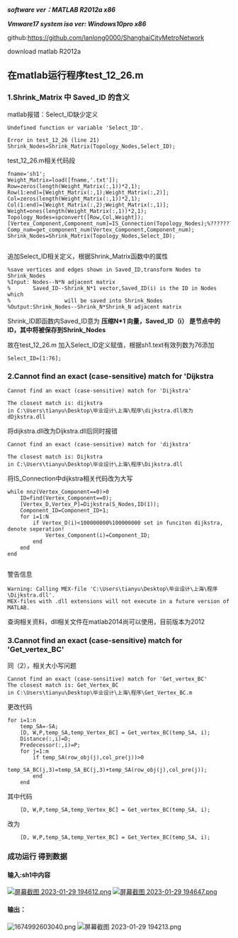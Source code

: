
***software ver：MATLAB R2012a x86***

***Vmware17 system iso ver: Windows10pro x86***

github:https://github.com/lanlong0000/ShanghaiCityMetroNetwork

download matlab R2012a

## 在matlab运行程序test_12_26.m



### 1.Shrink_Matrix 中 Saved_ID 的含义
matlab报错：Select_ID缺少定义
```
Undefined function or variable 'Select_ID'.

Error in test_12_26 (line 21)
Shrink_Nodes=Shrink_Matrix(Topology_Nodes,Select_ID);
```
test_12_26.m相关代码段
```
fname='sh1';
Weight_Matrix=load([fname,'.txt']);
Row=zeros(length(Weight_Matrix(:,1))*2,1);
Row(1:end)=[Weight_Matrix(:,1);Weight_Matrix(:,2)];
Col=zeros(length(Weight_Matrix(:,1))*2,1);
Col(1:end)=[Weight_Matrix(:,2);Weight_Matrix(:,1)];
Weight=ones(length(Weight_Matrix(:,1))*2,1);
Topology_Nodes=spconvert([Row,Col,Weight]);
[Vertex_Component,Component_num]=IS_Connection(Topology_Nodes);%?????????????????? 
Comp_num=get_component_num(Vertex_Component,Component_num);
Shrink_Nodes=Shrink_Matrix(Topology_Nodes,Select_ID);


```

追加Select_ID相关定义，根据Shrink_Matrix函数中的属性
```
%save vertices and edges shown in Saved_ID,transform Nodes to 
Shrink_Nodes
%Input: Nodes--N*N adjacent matrix
%       Saved_ID--Shrink_N*1 vector,Saved_ID(i) is the ID in Nodes which
%                 will be saved into Shrink_Nodes
%Output:Shrink_Nodes--Shrink_N*Shrink_N adjacent matrix
```

Shrink_ID即函数内Saved_ID意为 **压缩N*1 向量，Saved_ID（i） 是节点中的 ID，其中将被保存到Shrink_Nodes**

故在test_12_26.m 加入Select_ID定义赋值，根据sh1.text有效列数为76添加

```
Select_ID=[1:76];
```




### 2.Cannot find an exact (case-sensitive) match for 'Dijkstra
```
Cannot find an exact (case-sensitive) match for 'Dijkstra'

The closest match is: dijkstra
in C:\Users\tianyu\Desktop\毕业设计\上海\程序\dijkstra.dll改为dDjkstra.dll
```

将dijkstra.dll改为Dijkstra.dll后同时报错
```
Cannot find an exact (case-sensitive) match for 'dijkstra'

The closest match is: Dijkstra
in C:\Users\tianyu\Desktop\毕业设计\上海\程序\Dijkstra.dll
```

将IS_Connection中dijkstra相关代码改为大写


```
while nnz(Vertex_Component==0)>0
    ID=find(Vertex_Component==0);
    [Vertex_D,Vertex_P]=Dijkstra(S_Nodes,ID(1));
    Component_ID=Component_ID+1;
    for i=1:N
        if Vertex_D(i)<100000000%100000000 set in funciton dijkstra, 
denote seperation!
            Vertex_Component(i)=Component_ID;
        end
    end
end


```
警告信息
```
Warning: Calling MEX-file 'C:\Users\tianyu\Desktop\毕业设计\上海\程序\Dijkstra.dll'.
MEX-files with .dll extensions will not execute in a future version of MATLAB. 
```
查询相关资料，dll相关文件在matlab2014尚可以使用，目前版本为2012




### 3.Cannot find an exact (case-sensitive) match for 'Get_vertex_BC'
同（2），相关大小写问题

```
Cannot find an exact (case-sensitive) match for 'Get_vertex_BC'
The closest match is: Get_Vertex_BC
in C:\Users\tianyu\Desktop\毕业设计\上海\程序\Get_Vertex_BC.m

```

更改代码
```
for i=1:n
    temp_SA=-SA;
    [D, W,P,temp_SA,temp_Vertex_BC] = Get_vertex_BC(temp_SA, i);
    Distance(:,i)=D;
    Predecessor(:,i)=P;
    for j=1:m
        if temp_SA(row_obj(j),col_pre(j))>0
            temp_SA_BC(j,3)=temp_SA_BC(j,3)+temp_SA(row_obj(j),col_pre(j));
        end
    end
```
其中代码
```
    [D, W,P,temp_SA,temp_Vertex_BC] = Get_vertex_BC(temp_SA, i);
```
改为
```
    [D, W,P,temp_SA,temp_Vertex_BC] = Get_Vertex_BC(temp_SA, i);
```

### 成功运行 得到数据
#### 输入:sh1中内容
[![屏幕截图 2023-01-29 194612.png](https://img1.imgtp.com/2023/01/29/IEfQr17e.png)](https://img1.imgtp.com/2023/01/29/IEfQr17e.png)
[![屏幕截图 2023-01-29 194647.png](https://img1.imgtp.com/2023/01/29/1loBHVGp.png)](https://img1.imgtp.com/2023/01/29/1loBHVGp.png)
#### 输出：
![1674992603040.png](https://img1.imgtp.com/2023/01/29/3POOlsyQ.png)
![屏幕截图 2023-01-29 194213.png](https://img1.imgtp.com/2023/01/29/wkSZoMLk.png)
